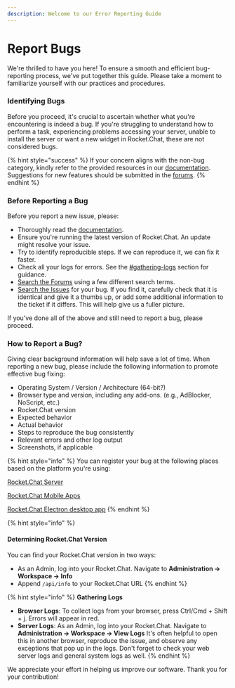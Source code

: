 ```yaml
---
description: Welcome to our Error Reporting Guide
---
```


# Report Bugs

We're thrilled to have you here! To ensure a smooth and efficient bug-reporting process, we've put together this guide. Please take a moment to familiarize yourself with our practices and procedures.

### Identifying Bugs

Before you proceed, it's crucial to ascertain whether what you're encountering is indeed a bug. If you're struggling to understand how to perform a task, experiencing problems accessing your server, unable to install the server or want a new widget in Rocket.Chat, these are not considered bugs.

{% hint style="success" %}
If your concern aligns with the non-bug category, kindly refer to the provided resources in our [documentation](https://docs.rocket.chat/). Suggestions for new features should be submitted in the [forums](https://forums.rocket.chat).
{% endhint %}

### Before Reporting a Bug

Before you report a new issue, please:

* Thoroughly read the [documentation](https://docs.rocket.chat/).
* Ensure you're running the latest version of Rocket.Chat. An update might resolve your issue.
* Try to identify reproducible steps. If we can reproduce it, we can fix it faster.
* Check all your logs for errors. See the [#gathering-logs](report-bugs.md#gathering-logs "mention") section for guidance.
* [Search the Forums](https://forums.rocket.chat) using a few different search terms.
* [Search the Issues](https://github.com/RocketChat/Rocket.Chat/issues) for your bug. If you find it, carefully check that it is identical and give it a thumbs up, or add some additional information to the ticket if it differs. This will help give us a fuller picture.

If you've done all of the above and still need to report a bug, please proceed.

### How to Report a Bug?

Giving clear background information will help save a lot of time. When reporting a new bug, please include the following information to promote effective bug fixing:

* Operating System / Version / Architecture (64-bit?)
* Browser type and version, including any add-ons. (e.g., AdBlocker, NoScript, etc.)
* Rocket.Chat version
* Expected behavior
* Actual behavior
* Steps to reproduce the bug consistently
* Relevant errors and other log output
* Screenshots, if applicable

{% hint style="info" %}
You can register your bug at the following places based on the platform you're using:

[Rocket.Chat Server](https://github.com/RocketChat/Rocket.Chat/issues/new/choose)

[Rocket.Chat Mobile Apps](https://github.com/RocketChat/Rocket.Chat.ReactNative/issues/new)

[Rocket.Chat Electron desktop app](https://github.com/RocketChat/Rocket.Chat.Electron)
{% endhint %}

{% hint style="info" %}
#### Determining Rocket.Chat Version

You can find your Rocket.Chat version in two ways:

* As an Admin, log into your Rocket.Chat. Navigate to **Administration -> Workspace -> Info**
* Append `/api/info` to your Rocket.Chat URL
{% endhint %}

{% hint style="info" %}
**Gathering Logs**

* **Browser Logs**: To collect logs from your browser, press Ctrl/Cmd + Shift + j. Errors will appear in red.
* **Server Logs**: As an Admin, log into your Rocket.Chat. Navigate to **Administration -> Workspace -> View Logs** It's often helpful to open this in another browser, reproduce the issue, and observe any exceptions that pop up in the logs. Don't forget to check your web server logs and general system logs as well.
{% endhint %}

We appreciate your effort in helping us improve our software. Thank you for your contribution!
